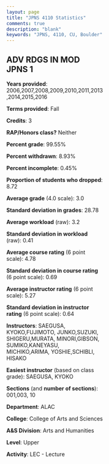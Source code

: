 ```yaml
---
layout: page
title: "JPNS 4110 Statistics"
comments: true
description: "blank"
keywords: "JPNS, 4110, CU, Boulder"
--- 
```

<head>
<script src="https://ajax.googleapis.com/ajax/libs/jquery/2.1.3/jquery.min.js"></script>
<script src="https://dl.dropboxusercontent.com/s/pc42nxpaw1ea4o9/highcharts.js?dl=0"></script>
<!-- <script src="../assets/js/highcharts.js"></script> -->
<style type="text/css">@font-face {
	font-family: "Bebas Neue";
	src: url(https://www.filehosting.org/file/details/544349/BebasNeue%20Regular.otf) format("opentype");
	}
	h1.Bebas { 
		font-family: "Bebas Neue", Verdana, Tahoma;
	}
</style>
</head>
<body>
	<div id="container" style="float: right; width: 45%; height: 88%; margin-left: 2.5%; margin-right: 2.5%;"></div>
	<script language="JavaScript">
		$(document).ready(function() {
		var chart = {type: 'column'};
		var title = {text: 'Grade Distribution'};
		var xAxis = {categories: ['A','B','C','D','F'],crosshair: true};
		var yAxis = {min: 0,title: {text: 'Percentage'}};
		var tooltip = {headerFormat: '<center><b><span style="font-size:20px">{point.key}</span></b></center>',
		               pointFormat: '<td style="padding:0"><b>{point.y:.1f}%</b></td>',
		               footerFormat: '</table>',shared: true,useHTML: true};
		var plotOptions = {column: {pointPadding: 0.0,borderWidth: 0}};  
		var credits = {enabled: false};var series= [{name: 'Percent',data: [41.81,33.9,16.38,4.52,3.39,]}];
		var json = {};
		json.chart = chart;
		json.title = title;
		json.tooltip = tooltip;
		json.xAxis = xAxis;
		json.yAxis = yAxis;  
		json.series = series;
		json.plotOptions = plotOptions;  
		json.credits = credits;
		$('#container').highcharts(json);
	});
	</script>
</body>
			   
## ADV RDGS IN MOD JPNS 1

**Years provided**: 2006,2007,2008,2009,2010,2011,2013,2014,2015,2016

**Terms provided**: Fall

**Credits**: 3

**RAP/Honors class?** Neither

**Percent grade**: 99.55%

**Percent withdrawn**: 8.93%

**Percent incomplete**: 0.45%

**Proportion of students who dropped**: 8.72

**Average grade** (4.0 scale): 3.0

**Standard deviation in grades**: 28.78

**Average workload** (raw): 3.2

**Standard deviation in workload** (raw): 0.41

**Average course rating** (6 point scale): 4.78

**Standard deviation in course rating** (6 point scale): 0.69

**Average instructor rating** (6 point scale): 5.27

**Standard deviation in instructor rating** (6 point scale): 0.64

**Instructors**: SAEGUSA, KYOKO,FUJIMOTO, JUNKO,SUZUKI, SHIGERU,MURATA, MINORI,GIBSON, SUMIKO,KANEYASU, MICHIKO,ARIMA, YOSHIE,SCHIBLI, HISAKO

**Easiest instructor** (based on class grade): SAEGUSA, KYOKO

**Sections** (and **number of sections**): 001,003, 10

**Department**: ALAC

**College**: College of Arts and Sciences

**A&S Division**: Arts and Humanities

**Level**: Upper

**Activity**: LEC - Lecture